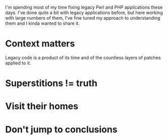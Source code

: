 I'm spending most of my time fixing legacy Perl and PHP applications these days. I've done quite a bit with legacy applications before, but here working with large numbers of them, I've fine tuned my approach to understanding them and I kinda wanted to share it. 

# Context matters
Legacy code is a product of its time and of the countless layers of patches applied to it.

# Superstitions != truth
# Visit their homes
# Don't jump to conclusions
